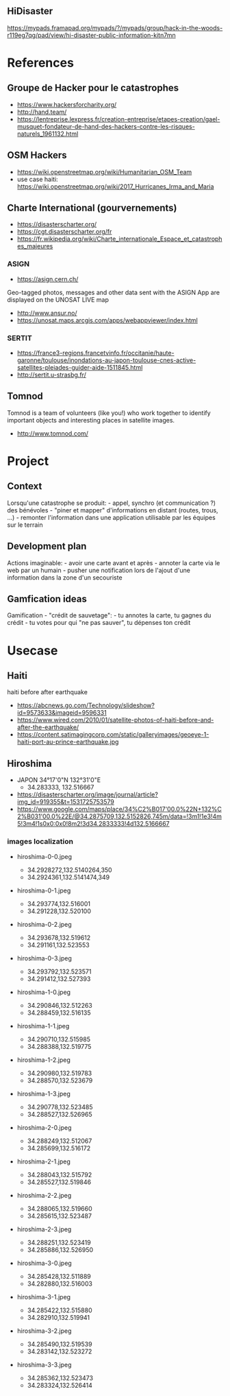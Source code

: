 HiDisaster
----------

https://mypads.framapad.org/mypads/?/mypads/group/hack-in-the-woods-r119eg7qg/pad/view/hi-disaster-public-information-kitn7mn


# References

## Groupe de Hacker pour le catastrophes
- https://www.hackersforcharity.org/
- http://hand.team/
- https://lentreprise.lexpress.fr/creation-entreprise/etapes-creation/gael-musquet-fondateur-de-hand-des-hackers-contre-les-risques-naturels_1961132.html


## OSM Hackers
- https://wiki.openstreetmap.org/wiki/Humanitarian_OSM_Team
- use case haiti: https://wiki.openstreetmap.org/wiki/2017_Hurricanes_Irma_and_Maria


## Charte International (gourvernements)
- https://disasterscharter.org/
- https://cgt.disasterscharter.org/fr
- https://fr.wikipedia.org/wiki/Charte_internationale_Espace_et_catastrophes_majeures


### ASIGN
- https://asign.cern.ch/

Geo-tagged photos, messages and other data sent with the ASIGN App are displayed on the UNOSAT LIVE map
- http://www.ansur.no/
- https://unosat.maps.arcgis.com/apps/webappviewer/index.html

### SERTIT
- https://france3-regions.francetvinfo.fr/occitanie/haute-garonne/toulouse/inondations-au-japon-toulouse-cnes-active-satellites-pleiades-guider-aide-1511845.html
- http://sertit.u-strasbg.fr/

## Tomnod
Tomnod is a team of volunteers (like you!) who work together to identify important objects and interesting places in satellite images.
- http://www.tomnod.com/

# Project
## Context
Lorsqu'une catastrophe se produit:
    - appel, synchro (et communication ?) des bénévoles
    - "piner et mapper" d'informations en distant (routes, trous, ...)
    - remonter l'information dans une application utilisable par les équipes sur le terrain

## Development plan
Actions imaginable:
    - avoir une carte avant et après
    - annoter la carte via le web par un humain
    - pusher une notification lors de l'ajout d'une information dans la zone d'un secouriste

## Gamfication ideas
Gamification - "crédit de sauvetage":
    - tu annotes la carte, tu gagnes du crédit
    - tu votes pour qui "ne pas sauver", tu dépenses ton crédit


# Usecase
## Haiti
haiti before after earthquake

- https://abcnews.go.com/Technology/slideshow?id=9573633&imageid=9596331
- https://www.wired.com/2010/01/satellite-photos-of-haiti-before-and-after-the-earthquake/
- https://content.satimagingcorp.com/static/galleryimages/geoeye-1-haiti-port-au-prince-earthquake.jpg

## Hiroshima
- JAPON 34°17'0"N 132°31'0"E
  - 34.283333, 132.516667
- https://disasterscharter.org/image/journal/article?img_id=919355&t=1531725753579
- https://www.google.com/maps/place/34%C2%B017'00.0%22N+132%C2%B031'00.0%22E/@34.2875709,132.5152826,745m/data=!3m1!1e3!4m5!3m4!1s0x0:0x0!8m2!3d34.2833333!4d132.5166667

### images localization
- hiroshima-0-0.jpeg
  - 34.2928272,132.5140264,350
  - 34.2924361,132.5141474,349

- hiroshima-0-1.jpeg
  - 34.293774,132.516001
  - 34.291228,132.520100

- hiroshima-0-2.jpeg
  - 34.293678,132.519612
  - 34.291161,132.523553

- hiroshima-0-3.jpeg
  - 34.293792,132.523571
  - 34.291412,132.527393

- hiroshima-1-0.jpeg
  - 34.290846,132.512263
  - 34.288459,132.516135

- hiroshima-1-1.jpeg
  - 34.290710,132.515985
  - 34.288388,132.519775

- hiroshima-1-2.jpeg
  - 34.290980,132.519783
  - 34.288570,132.523679

- hiroshima-1-3.jpeg
  - 34.290778,132.523485
  - 34.288527,132.526965

- hiroshima-2-0.jpeg
  - 34.288249,132.512067
  - 34.285699,132.516172

- hiroshima-2-1.jpeg
  - 34.288043,132.515792
  - 34.285527,132.519846

- hiroshima-2-2.jpeg
  - 34.288065,132.519660
  - 34.285615,132.523487

- hiroshima-2-3.jpeg
  - 34.288251,132.523419
  - 34.285886,132.526950

- hiroshima-3-0.jpeg
  - 34.285428,132.511889
  - 34.282880,132.516003

- hiroshima-3-1.jpeg
  - 34.285422,132.515880
  - 34.282910,132.519941

- hiroshima-3-2.jpeg
  - 34.285490,132.519539
  - 34.283142,132.523272

- hiroshima-3-3.jpeg
  - 34.285362,132.523473
  - 34.283324,132.526414

